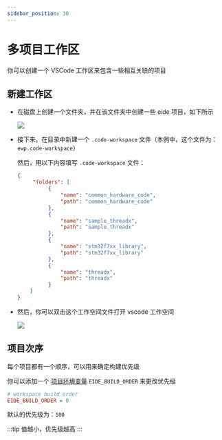 ```yaml
---
sidebar_position: 30
---
```


# 多项目工作区

你可以创建一个 VSCode 工作区来包含一些相互关联的项目

## 新建工作区

- 在磁盘上创建一个文件夹，并在该文件夹中创建一些 eide 项目，如下所示

  ![](/img/prj_multi_prj_ws_dir.png)

- 接下来，在目录中新建一个 `.code-workspace` 文件（本例中，这个文件为：`ewp.code-workspace`）

  然后，用以下内容填写 `.code-workspace` 文件：

  ```json
  {
       "folders": [
            {
                "name": "common_hardware_code",
                "path": "common_hardware_code"
            },
            {
                "name": "sample_threadx",
                "path": "sample_threadx"
            },
            {
                "name": "stm32f7xx_library",
                "path": "stm32f7xx_library"
            },
            {
                "name": "threadx",
                "path": "threadx"
            }
      ]
  }
  ```

- 然后，你可以双击这个工作空间文件打开 vscode 工作空间

  ![](/img/prj_multi_prj_preview.png)

## 项目次序

每个项目都有一个顺序，可以用来确定构建优先级

你可以添加一个 [项目环境变量](../modules/project_settings#环境变量) `EIDE_BUILD_ORDER` 来更改优先级

```ini
# workspace build order
EIDE_BUILD_ORDER = 0
```

默认的优先级为：`100`

:::tip
值越小，优先级越高
:::
